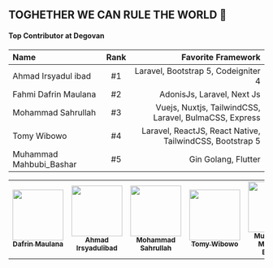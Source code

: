 ## TOGHETHER WE CAN RULE THE WORLD 👊

#### Top Contributor at Degovan

| Name                    | Rank        | Favorite Framework  |
| :---                    |    :----:   |               ---:  |
| Ahmad Irsyadul ibad     | #1          | Laravel, Bootstrap 5, Codeigniter 4|
| Fahmi Dafrin Maulana          | #2          | AdonisJs, Laravel, Next Js|
| Mohammad Sahrullah      | #3          | Vuejs, Nuxtjs, TailwindCSS, Laravel, BulmaCSS, Express |
| Tomy Wibowo             | #4          | Laravel, ReactJS, React Native, TailwindCSS, Bootstrap 5  |
| Muhammad Mahbubi_Bashar          | #5          | Gin Golang, Flutter |

<table>
  <tr>
    <td align="center">
      <a href="https://github.com/destroylord"><img src="https://avatars.githubusercontent.com/u/36498044?v=4" width="100px;" alt=""/>
        <br />
        <sub><b>Dafrin Maulana</b></sub></a><br />
    </td>
    <td align="center">
      <a href="https://github.com/irsyadulibad"><img src="https://avatars1.githubusercontent.com/u/47577443?=400&v=4" width="100px;" alt=""/>
        <br />
        <sub><b>Ahmad Irsyadulibad </b></sub></a><br />
    </td>
    <td align="center"><a href="https://github.com/sahrullahh"><img src="https://avatars0.githubusercontent.com/u/49519441?=400&v=4" width="100px;" alt=""/>
      <br />
      <sub><b>Mohammad Sahrullah</b></sub></a><br />
    </td>
    <td align="center"><a href="https://github.com/MyFRA"><img src="https://avatars0.githubusercontent.com/u/60420319?=400&v=4" width="100px;" alt=""/>
      <br />
      <sub><b> Tomy Wibowo  </b></sub></a><br />
    </td>
     <td align="center"><a href="https://github.com/mahbubi69"><img src="https://avatars.githubusercontent.com/u/80621275?v=4" width="100px;" alt=""/>
      <br />
      <sub><b>Muhammad Mah Bubi Bashar</b></sub></a><br />
    </td>
  </tr>
<table>
  

<!--

**Here are some ideas to get you started:**

🙋‍♀️ A short introduction - what is your organization all about?
🌈 Contribution guidelines - how can the community get involved?
👩‍💻 Useful resources - where can the community find your docs? Is there anything else the community should know?
🍿 Fun facts - what does your team eat for breakfast?
🧙 Remember, you can do mighty things with the power of [Markdown](https://docs.github.com/github/writing-on-github/getting-started-with-writing-and-formatting-on-github/basic-writing-and-formatting-syntax)
-->
